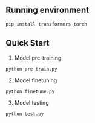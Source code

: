## Running environment
```bash
pip install transformers torch
```

## Quick Start
1. Model pre-training
```
python pre-train.py
```
2. Model finetuning

```
python finetune.py
```

3. Model testing

```
python test.py
```
